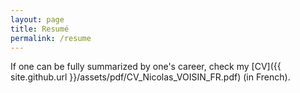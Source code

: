```yaml
---
layout: page
title: Resumé
permalink: /resume
---
```


If one can be fully summarized by one's career, check my [CV]({{ site.github.url }}/assets/pdf/CV_Nicolas_VOISIN_FR.pdf) (in French).